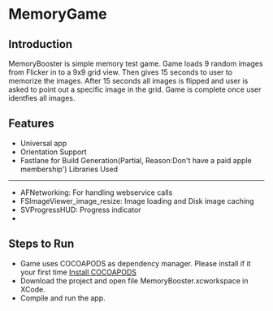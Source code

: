 MemoryGame
=============
Introduction
---------

MemoryBooster is simple memory test game. Game loads 9 random images from Flicker in to a 9x9 grid view. Then gives 15 seconds to user to memorize the images. After 15 seconds all images is flipped and user is asked to point out a specific image in the grid. Game is complete once user identfies all images. 

Features
--------
* Universal app
* Orientation Support
* Fastlane for Build Generation(Partial, Reason:Don't have a paid apple membership')
Libraries Used
-------

* AFNetworking: For handling webservice calls
* FSImageViewer_image_resize: Image loading and Disk image caching
* SVProgressHUD: Progress indicator
* 

Steps to Run 
-------

* Game uses COCOAPODS as dependency manager. Please install if it your first time [Install COCOAPODS](http://cocoapods.org)
* Download the project and open file MemoryBooster.xcworkspace in XCode. 
* Compile and run the app.
